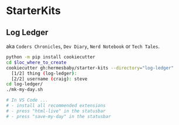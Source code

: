 <!--
    ###############################################################
    #
    #  This file is part of StarterKits
    #
    #  Copyright (c) 2024 Alexander Mann-Wahrenberg (basejumpa)
    #
    #      https://github.com/basejumpa
    #
    #  License(s)
    #
    #  - MIT for contents used as software
    #  - CC BY-SA-4.0 for contents used as method or otherwise
    #
    ###############################################################
-->

# StarterKits

## Log Ledger

aka `Coders Chronicles`, `Dev Diary`, `Nerd Notebook` or `Tech Tales`.

```bash
python -m pip install cookiecutter
cd $loc_where_to_create
cookiecutter gh:hermesbaby/starter-kits --directory="log-ledger"
  [1/2] thing (log-ledger):
  [2/2] username (craig): steve
cd log-ledger/
./mk-my-day.sh

# In VS Code ...
# - install all recommended extensions
# - press "html-live" in the statusbar
# - press "save-my-day" in the statusbar
```
